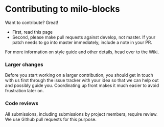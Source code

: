 # Contributing to milo-blocks

Want to contribute? Great!
- First, read this page
- Second, please make pull requests against develop, not master. If your patch
  needs to go into master immediately, include a note in your PR.

For more information on style guide and other details, head over to the [Wiki](https://github.com/4and4/MiloServer/wiki).

### Larger changes
Before you start working on a larger contribution, you should get in touch with
us first through the issue tracker with your idea so that we can help out and
possibly guide you. Coordinating up front makes it much easier to avoid
frustration later on.

### Code reviews
All submissions, including submissions by project members, require review. We
use Github pull requests for this purpose.
